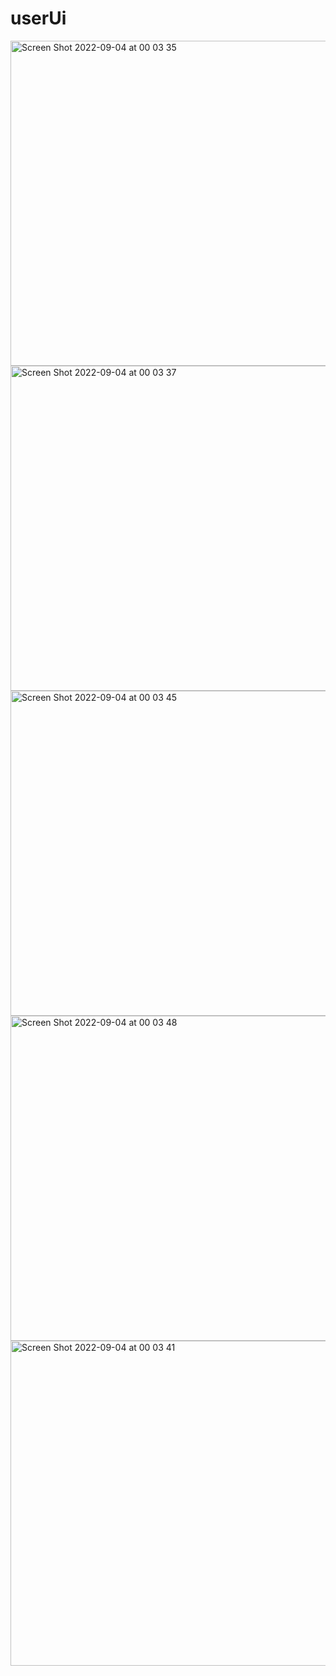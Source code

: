 # userUi
<img width="520" alt="Screen Shot 2022-09-04 at 00 03 35" src="https://user-images.githubusercontent.com/61031852/188287639-83ce567f-545c-4149-83e1-13b12db9d4f7.png">
<img width="520" alt="Screen Shot 2022-09-04 at 00 03 37" src="https://user-images.githubusercontent.com/61031852/188287652-eeb0f549-cb63-4efc-90ca-c066bd802da4.png">
<img width="520" alt="Screen Shot 2022-09-04 at 00 03 45" src="https://user-images.githubusercontent.com/61031852/188287669-e38e5878-b89f-4682-b353-53dae961798e.png">
<img width="520" alt="Screen Shot 2022-09-04 at 00 03 48" src="https://user-images.githubusercontent.com/61031852/188287673-2e69ac71-f631-477c-8a3a-c647b6ed4b36.png">
<img width="520" alt="Screen Shot 2022-09-04 at 00 03 41" src="https://user-images.githubusercontent.com/61031852/188287677-25c4d4a0-f8a0-46c1-b8c8-bee56827488b.png">
